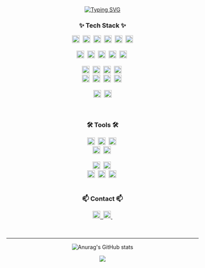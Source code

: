 <!--타이틀-->
<div align="center">
<a href="#"><img src="https://readme-typing-svg.demolab.com?font=JetBrains+Mono&pause=1000&color=23AA99&center=true&vCenter=true&width=435&lines=GAMZA's+GITHUB;WELCOME!" alt="Typing SVG" /></a>
<br>

<!--내용 부분-->
<h3 align="center">✨ Tech Stack ✨</h3>
<div align="center">
  <!--언어 -->
  <img src="https://img.shields.io/badge/java-%23ED8B00.svg?style=for-the-badge&logo=openjdk&logoColor=white" height=20px/>&nbsp
  <img src="https://img.shields.io/badge/javascript-F7DF1E.svg?style=for-the-badge&logo=javascript&logoColor=20232a" height=20px/>&nbsp
  <img src="https://img.shields.io/badge/html5-E34F26.svg?style=for-the-badge&logo=html5&logoColor=white" height=20px/>&nbsp
  <img src="https://img.shields.io/badge/css3-1572B6.svg?style=for-the-badge&logo=css3&logoColor=white" height=20px/>&nbsp
  <img src="https://img.shields.io/badge/python-3670A0?style=for-the-badge&logo=python&logoColor=ffdd54" height=20px/>&nbsp
  <img src="https://img.shields.io/badge/MySQL-00000F?style=for-the-badge&logo=mysql&logoColor=white"height=20px/>
</div>

<br>
<!-- 프레임워크&라이브러리 -->
<div align="center">
  <img src="https://img.shields.io/badge/bootstrap-%238511FA.svg?style=for-the-badge&logo=bootstrap&logoColor=white" height=20px/>&nbsp
  <img src="https://img.shields.io/badge/NPM-%23CB3837.svg?style=for-the-badge&logo=npm&logoColor=white" height=20px/>&nbsp
  <img src="https://img.shields.io/badge/node.js-6DA55F?style=for-the-badge&logo=node.js&logoColor=white" height=20px/>&nbsp
  <img src="https://img.shields.io/badge/spring-%236DB33F.svg?style=for-the-badge&logo=spring&logoColor=white" height=20px/>&nbsp
  <img src="https://img.shields.io/badge/vuejs-%2335495e.svg?style=for-the-badge&logo=vuedotjs&logoColor=%234FC08D" height=20px/>&nbsp
</div>
<br>
<div align="center">
  <img src="https://img.shields.io/badge/Anaconda-%2344A833.svg?style=for-the-badge&logo=anaconda&logoColor=white" height=20px/>&nbsp
  <img src="https://img.shields.io/badge/pandas-150458.svg?style=for-the-badge&logo=pandas&logoColor=white" height=20px/>&nbsp
  <img src="https://img.shields.io/badge/numpy-4d77cf.svg?style=for-the-badge&logo=numpy&logoColor=white" height=20px/>&nbsp
  <img src="https://img.shields.io/badge/Matplotlib-11557c.svg?style=for-the-badge&logo=Matplotlib&logoColor=white" height=20px/>&nbsp
  <br>
<!-- ML/DL   -->
  <img src="https://img.shields.io/badge/Keras-%23D00000.svg?style=for-the-badge&logo=Keras&logoColor=white" height=20px/>&nbsp
  <img src="https://img.shields.io/badge/PyTorch-%23EE4C2C.svg?style=for-the-badge&logo=PyTorch&logoColor=white" height=20px/>&nbsp
  <img src="https://img.shields.io/badge/scikit--learn-%23F7931E.svg?style=for-the-badge&logo=scikit-learn&logoColor=white" height=20px/>&nbsp
  <img src="https://img.shields.io/badge/TensorFlow-%23FF6F00.svg?style=for-the-badge&logo=TensorFlow&logoColor=white" height=20px/>&nbsp
</div>
<br>
<div align="center">
  <img src="https://img.shields.io/badge/latex-%23008080.svg?style=for-the-badge&logo=latex&logoColor=white" height=20px/>&nbsp
  <img src="https://img.shields.io/badge/markdown-%23000000.svg?style=for-the-badge&logo=markdown&logoColor=white" height=20px/>
</div>
<br>

<br>

<h3 align="center">🛠 Tools 🛠</h3>
<div align="center">
  <img src="https://img.shields.io/badge/git-F05033.svg?style=for-the-badge&logo=git&logoColor=white" height=20px/>&nbsp
  <img src="https://img.shields.io/badge/github-181717.svg?style=for-the-badge&logo=github&logoColor=white" height=20px/>&nbsp
  <img src="https://img.shields.io/badge/Notion-F3F3F3.svg?style=for-the-badge&logo=notion&logoColor=black" height=20px/>&nbsp
</div>

<div align="center">
  <img src="https://img.shields.io/badge/adobe%20photoshop-08253c.svg?style=for-the-badge&logo=adobe%20photoshop&logoColor=37abff" height=20px/>&nbsp
  <img src="https://img.shields.io/badge/figma-F24E1E.svg?style=for-the-badge&logo=figma&logoColor=white" height=20px/>&nbsp
</div>

<br>

<div align="center">
  <img src="https://img.shields.io/badge/VSCode-2C2C32.svg?style=for-the-badge&logo=visual-studio-code&logoColor=22ABF3" height=20px/>&nbsp
  <img src="https://img.shields.io/badge/IntelliJIDEA-000000.svg?style=for-the-badge&logo=intellij-idea&logoColor=white" height=20px/>&nbsp
  <br>
  <img src="https://img.shields.io/badge/jupyter-2C2C32.svg?style=for-the-badge&logo=jupyter&logoColor=F37726" height=20px/>&nbsp
  <img src="https://img.shields.io/badge/Colab-2C2C32.svg?style=for-the-badge&logo=googlecolab&logoColor=F9AB00" height=20px/>&nbsp
  <img src="https://img.shields.io/badge/pycharm-143?style=for-the-badge&logo=pycharm&logoColor=black&color=black&labelColor=green" height=20px/>&nbsp
</div>

<br>

<h3 align="center">📫 Contact 📫</h3>
<div align="center">
  <a href="#">
    <img src="https://img.shields.io/badge/Velog-1EBC8F?style=for-the-badge&logo=velog&logoColor=white" height=20px/>&nbsp
  </a>
  <a href="mailto:ipnsohe@gmail.com">
    <img src="https://img.shields.io/badge/ipnsohe@gmail.com-D14836?style=for-the-badge&logo=gmail&logoColor=white"height=20px/>&nbsp
  </a>
</div>

<br>
<br>

---


![Anurag's GitHub stats](https://github-readme-stats.vercel.app/api?username=S2gamzaS2&show_icons=true&theme=panda&width=200&height=100)

![](https://komarev.com/ghpvc/?username=S2gamzaS2&color=23aa99)

